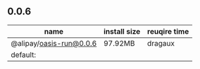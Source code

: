 ## 0.0.6

| name | install size | reuqire time |
| ---  | --- | --- |
| @alipay/oasis-run@0.0.6 | 97.92MB | dragaux
default: |
        